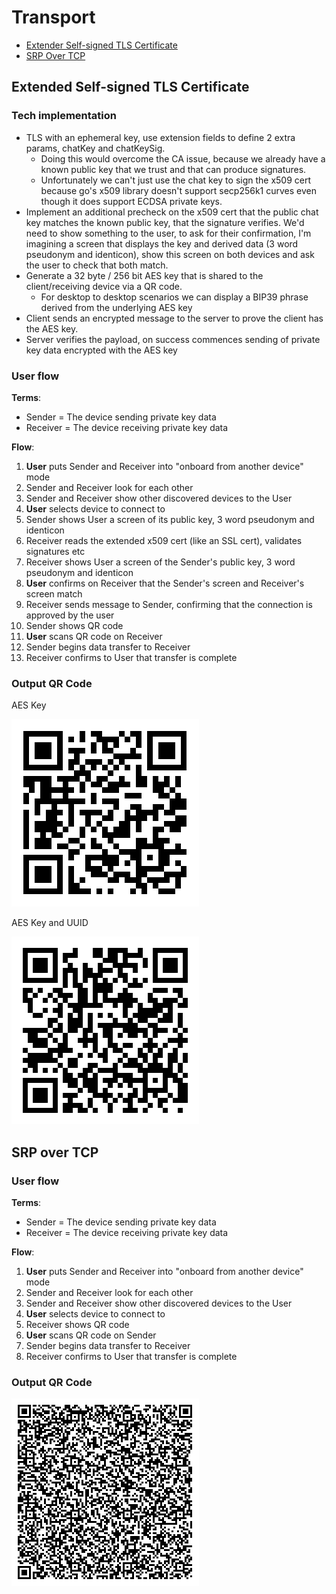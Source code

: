 # Transport

- [Extender Self-signed TLS Certificate](#extender-self-signed-tls-certificate)
- [SRP Over TCP](#srp-over-tcp)

## Extended Self-signed TLS Certificate

### Tech implementation

- TLS with an ephemeral key, use extension fields to define 2 extra params, chatKey and chatKeySig.
    - Doing this would overcome the CA issue, because we already have a known public key that we trust and that can produce signatures.
    - Unfortunately we can't just use the chat key to sign the x509 cert because go's x509 library doesn't support secp256k1 curves even though it does support ECDSA private keys.
- Implement an additional precheck on the x509 cert that the public chat key matches the known public key, that the signature verifies. We'd need to show something to the user, to ask for their confirmation, I'm imagining a screen that displays the key and derived data (3 word pseudonym and identicon), show this screen on both devices and ask the user to check that both match.
- Generate a 32 byte / 256 bit AES key that is shared to the client/receiving device via a QR code.
    - For desktop to desktop scenarios we can display a BIP39 phrase derived from the underlying AES key
- Client sends an encrypted message to the server to prove the client has the AES key.
- Server verifies the payload, on success commences sending of private key data encrypted with the AES key

### User flow

**Terms**:
- Sender = The device sending private key data
- Receiver = The device receiving private key data

**Flow**:
1) **User** puts Sender and Receiver into "onboard from another device" mode
2) Sender and Receiver look for each other
3) Sender and Receiver show other discovered devices to the User
4) **User** selects device to connect to
5) Sender shows User a screen of its public key, 3 word pseudonym and identicon
6) Receiver reads the extended x509 cert (like an SSL cert), validates signatures etc
7) Receiver shows User a screen of the Sender's public key, 3 word pseudonym and identicon
8) **User** confirms on Receiver that the Sender's screen and Receiver's screen match
9) Receiver sends message to Sender, confirming that the connection is approved by the user
10) Sender shows QR code
11) **User** scans QR code on Receiver
12) Sender begins data transfer to Receiver
13) Receiver confirms to User that transfer is complete

### Output QR Code

AES Key

![AES Key](./images/qrcode_aes_key.png)

AES Key and UUID

![AES Key and UUID](./images/qrcode_aes_key_uuid.png)

## SRP over TCP

### User flow

**Terms**:
- Sender = The device sending private key data
- Receiver = The device receiving private key data

**Flow**:
1) **User** puts Sender and Receiver into "onboard from another device" mode
2) Sender and Receiver look for each other
3) Sender and Receiver show other discovered devices to the User
4) **User** selects device to connect to
10) Receiver shows QR code
11) **User** scans QR code on Sender
12) Sender begins data transfer to Receiver
13) Receiver confirms to User that transfer is complete

### Output QR Code

![](./images/qrcode_srp_verifier.png)